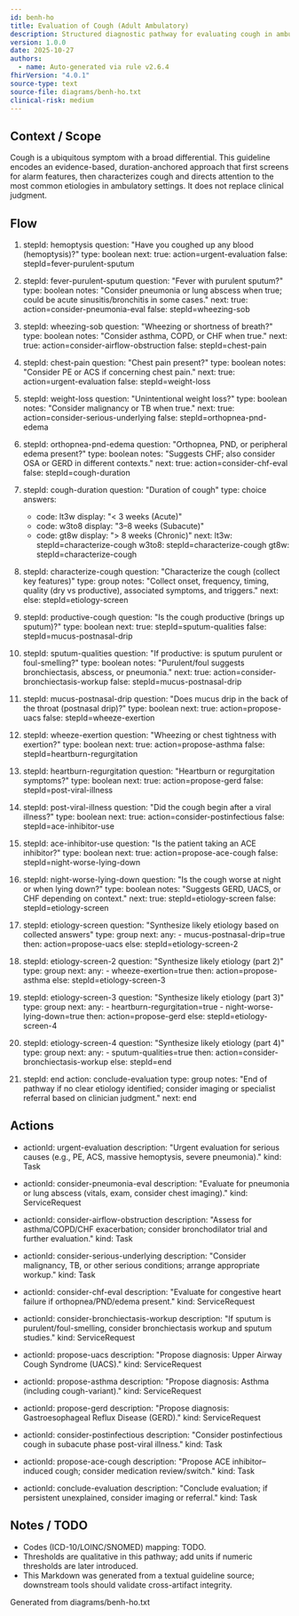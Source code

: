 ```yaml
---
id: benh-ho
title: Evaluation of Cough (Adult Ambulatory)
description: Structured diagnostic pathway for evaluating cough in ambulatory care, focusing on alarm features, duration-based classification, and common etiologies (UACS, asthma, GERD, ACE inhibitor cough, pneumonia, bronchiectasis).
version: 1.0.0
date: 2025-10-27
authors:
  - name: Auto-generated via rule v2.6.4
fhirVersion: "4.0.1"
source-type: text
source-file: diagrams/benh-ho.txt
clinical-risk: medium
---
```


## Context / Scope
Cough is a ubiquitous symptom with a broad differential. This guideline encodes an evidence-based, duration-anchored approach that first screens for alarm features, then characterizes cough and directs attention to the most common etiologies in ambulatory settings. It does not replace clinical judgment.

## Flow

1. stepId: hemoptysis
   question: "Have you coughed up any blood (hemoptysis)?"
   type: boolean
   next:
     true: action=urgent-evaluation
     false: stepId=fever-purulent-sputum

2. stepId: fever-purulent-sputum
   question: "Fever with purulent sputum?"
   type: boolean
   notes: "Consider pneumonia or lung abscess when true; could be acute sinusitis/bronchitis in some cases."
   next:
     true: action=consider-pneumonia-eval
     false: stepId=wheezing-sob

3. stepId: wheezing-sob
   question: "Wheezing or shortness of breath?"
   type: boolean
   notes: "Consider asthma, COPD, or CHF when true."
   next:
     true: action=consider-airflow-obstruction
     false: stepId=chest-pain

4. stepId: chest-pain
   question: "Chest pain present?"
   type: boolean
   notes: "Consider PE or ACS if concerning chest pain."
   next:
     true: action=urgent-evaluation
     false: stepId=weight-loss

5. stepId: weight-loss
   question: "Unintentional weight loss?"
   type: boolean
   notes: "Consider malignancy or TB when true."
   next:
     true: action=consider-serious-underlying
     false: stepId=orthopnea-pnd-edema

6. stepId: orthopnea-pnd-edema
   question: "Orthopnea, PND, or peripheral edema present?"
   type: boolean
   notes: "Suggests CHF; also consider OSA or GERD in different contexts."
   next:
     true: action=consider-chf-eval
     false: stepId=cough-duration

7. stepId: cough-duration
   question: "Duration of cough"
   type: choice
   answers:
     - code: lt3w
       display: "< 3 weeks (Acute)"
     - code: w3to8
       display: "3–8 weeks (Subacute)"
     - code: gt8w
       display: "> 8 weeks (Chronic)"
   next:
     lt3w: stepId=characterize-cough
     w3to8: stepId=characterize-cough
     gt8w: stepId=characterize-cough

8. stepId: characterize-cough
   question: "Characterize the cough (collect key features)"
   type: group
   notes: "Collect onset, frequency, timing, quality (dry vs productive), associated symptoms, and triggers."
   next:
     else: stepId=etiology-screen

9. stepId: productive-cough
   question: "Is the cough productive (brings up sputum)?"
   type: boolean
   next:
     true: stepId=sputum-qualities
     false: stepId=mucus-postnasal-drip

10. stepId: sputum-qualities
    question: "If productive: is sputum purulent or foul-smelling?"
    type: boolean
    notes: "Purulent/foul suggests bronchiectasis, abscess, or pneumonia."
    next:
      true: action=consider-bronchiectasis-workup
      false: stepId=mucus-postnasal-drip

11. stepId: mucus-postnasal-drip
    question: "Does mucus drip in the back of the throat (postnasal drip)?"
    type: boolean
    next:
      true: action=propose-uacs
      false: stepId=wheeze-exertion

12. stepId: wheeze-exertion
    question: "Wheezing or chest tightness with exertion?"
    type: boolean
    next:
      true: action=propose-asthma
      false: stepId=heartburn-regurgitation

13. stepId: heartburn-regurgitation
    question: "Heartburn or regurgitation symptoms?"
    type: boolean
    next:
      true: action=propose-gerd
      false: stepId=post-viral-illness

14. stepId: post-viral-illness
    question: "Did the cough begin after a viral illness?"
    type: boolean
    next:
      true: action=consider-postinfectious
      false: stepId=ace-inhibitor-use

15. stepId: ace-inhibitor-use
    question: "Is the patient taking an ACE inhibitor?"
    type: boolean
    next:
      true: action=propose-ace-cough
      false: stepId=night-worse-lying-down

16. stepId: night-worse-lying-down
    question: "Is the cough worse at night or when lying down?"
    type: boolean
    notes: "Suggests GERD, UACS, or CHF depending on context."
    next:
      true: stepId=etiology-screen
      false: stepId=etiology-screen

17. stepId: etiology-screen
    question: "Synthesize likely etiology based on collected answers"
    type: group
    next:
      any:
        - mucus-postnasal-drip=true
      then: action=propose-uacs
      else: stepId=etiology-screen-2

18. stepId: etiology-screen-2
    question: "Synthesize likely etiology (part 2)"
    type: group
    next:
      any:
        - wheeze-exertion=true
      then: action=propose-asthma
      else: stepId=etiology-screen-3

19. stepId: etiology-screen-3
    question: "Synthesize likely etiology (part 3)"
    type: group
    next:
      any:
        - heartburn-regurgitation=true
        - night-worse-lying-down=true
      then: action=propose-gerd
      else: stepId=etiology-screen-4

20. stepId: etiology-screen-4
    question: "Synthesize likely etiology (part 4)"
    type: group
    next:
      any:
        - sputum-qualities=true
      then: action=consider-bronchiectasis-workup
      else: stepId=end

21. stepId: end
    action: conclude-evaluation
    type: group
    notes: "End of pathway if no clear etiology identified; consider imaging or specialist referral based on clinician judgment."
    next: end

## Actions

- actionId: urgent-evaluation
  description: "Urgent evaluation for serious causes (e.g., PE, ACS, massive hemoptysis, severe pneumonia)."
  kind: Task

- actionId: consider-pneumonia-eval
  description: "Evaluate for pneumonia or lung abscess (vitals, exam, consider chest imaging)."
  kind: ServiceRequest

- actionId: consider-airflow-obstruction
  description: "Assess for asthma/COPD/CHF exacerbation; consider bronchodilator trial and further evaluation."
  kind: Task

- actionId: consider-serious-underlying
  description: "Consider malignancy, TB, or other serious conditions; arrange appropriate workup."
  kind: Task

- actionId: consider-chf-eval
  description: "Evaluate for congestive heart failure if orthopnea/PND/edema present."
  kind: ServiceRequest

- actionId: consider-bronchiectasis-workup
  description: "If sputum is purulent/foul-smelling, consider bronchiectasis workup and sputum studies."
  kind: ServiceRequest

- actionId: propose-uacs
  description: "Propose diagnosis: Upper Airway Cough Syndrome (UACS)."
  kind: ServiceRequest

- actionId: propose-asthma
  description: "Propose diagnosis: Asthma (including cough-variant)."
  kind: ServiceRequest

- actionId: propose-gerd
  description: "Propose diagnosis: Gastroesophageal Reflux Disease (GERD)."
  kind: ServiceRequest

- actionId: consider-postinfectious
  description: "Consider postinfectious cough in subacute phase post-viral illness."
  kind: Task

- actionId: propose-ace-cough
  description: "Propose ACE inhibitor–induced cough; consider medication review/switch."
  kind: Task

- actionId: conclude-evaluation
  description: "Conclude evaluation; if persistent unexplained, consider imaging or referral."
  kind: Task

## Notes / TODO
- Codes (ICD-10/LOINC/SNOMED) mapping: TODO.
- Thresholds are qualitative in this pathway; add units if numeric thresholds are later introduced.
- This Markdown was generated from a textual guideline source; downstream tools should validate cross-artifact integrity.

Generated from diagrams/benh-ho.txt
